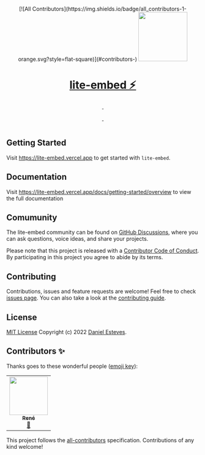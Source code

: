 <p align="center">
<!-- ALL-CONTRIBUTORS-BADGE:START - Do not remove or modify this section -->
[![All Contributors](https://img.shields.io/badge/all_contributors-1-orange.svg?style=flat-square)](#contributors-)
<!-- ALL-CONTRIBUTORS-BADGE:END -->
  <a href="https://lite-embed.vercel.app">
    <img src="https://res.cloudinary.com/danestves/image/upload/v1650917874/lite-embed-logo.png" height="128">
    <h1 align="center">lite-embed ⚡️</h1>
  </a>
</p>

<p align="center">
  <a aria-label="NPM version" href="https://www.npmjs.com/package/@lite-embed/react">
    <img alt="" src="https://badgen.net/npm/v/@lite-embed/react?label=@lite-embed/react">
  </a>
  <a aria-label="NPM version" href="https://www.npmjs.com/package/@lite-embed/vue">
    <img alt="" src="https://badgen.net/npm/v/@lite-embed/vue?label=@lite-embed/vue">
  </a>
</p>

<p align="center">
  <a aria-label="Package size" href="https://bundlephobia.com/result?p=@lite-embed/react">
    <img alt="" src="https://badgen.net/bundlephobia/minzip/@lite-embed/react?label=@lite-embed/react">
  </a>
  <a aria-label="Package size" href="https://bundlephobia.com/result?p=@lite-embed/vue">
    <img alt="" src="https://badgen.net/bundlephobia/minzip/@lite-embed/vue?label=@lite-embed/vue">
  </a>
</p>

<p align="center">
  <a aria-label="License" href="https://github.com/danestves/lite-embed/blob/main/LICENSE">
    <img alt="" src="https://badgen.net/github/license/danestves/lite-embed">
  </a>
</p>

## Getting Started

Visit https://lite-embed.vercel.app to get started with `lite-embed`.

## Documentation

Visit https://lite-embed.vercel.app/docs/getting-started/overview to view the full documentation

## Comumunity

The lite-embed community can be found on [GitHub Discussions](https://github.com/danestves/lite-embed/discussions), where you can ask questions, voice ideas, and share your projects.

Please note that this project is released with a [Contributor Code of Conduct](/CODE-OF-CONDUCT.md). By participating in this project you agree to abide by its terms.

## Contributing

Contributions, issues and feature requests are welcome!
Feel free to check [issues page](https://github.com/danestves/lite-embed/issues). You can also take a look at the [contributing guide](/contributing.md).

## License

[MIT License](LICENSE) Copyright (c) 2022 [Daniel Esteves](https://danestves.com/).

## Contributors ✨

Thanks goes to these wonderful people ([emoji key](https://allcontributors.org/docs/en/emoji-key)):

<!-- ALL-CONTRIBUTORS-LIST:START - Do not remove or modify this section -->
<!-- prettier-ignore-start -->
<!-- markdownlint-disable -->
<table>
  <tr>
    <td align="center"><a href="http://renejfc.dev"><img src="https://avatars.githubusercontent.com/u/60465053?v=4?s=100" width="100px;" alt=""/><br /><sub><b>René</b></sub></a><br /><a href="https://github.com/danestves/lite-embed/commits?author=renejfc" title="Documentation">📖</a></td>
  </tr>
</table>

<!-- markdownlint-restore -->
<!-- prettier-ignore-end -->

<!-- ALL-CONTRIBUTORS-LIST:END -->

This project follows the [all-contributors](https://github.com/all-contributors/all-contributors) specification. Contributions of any kind welcome!